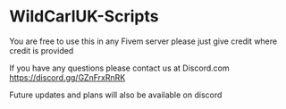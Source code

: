 # WildCarlUK-Scripts
You are free to use this  in any Fivem server please just give credit where credit is  provided


If you have any questions please contact us at Discord.com https://discord.gg/GZnFrxRnRK


Future updates and plans will also be available on discord
